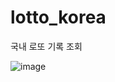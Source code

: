 # lotto_korea

국내 로또 기록 조회

![image](https://github.com/hanescargot/lotto_korea/assets/84563848/e648c501-a428-446f-a018-577da0901b97)

